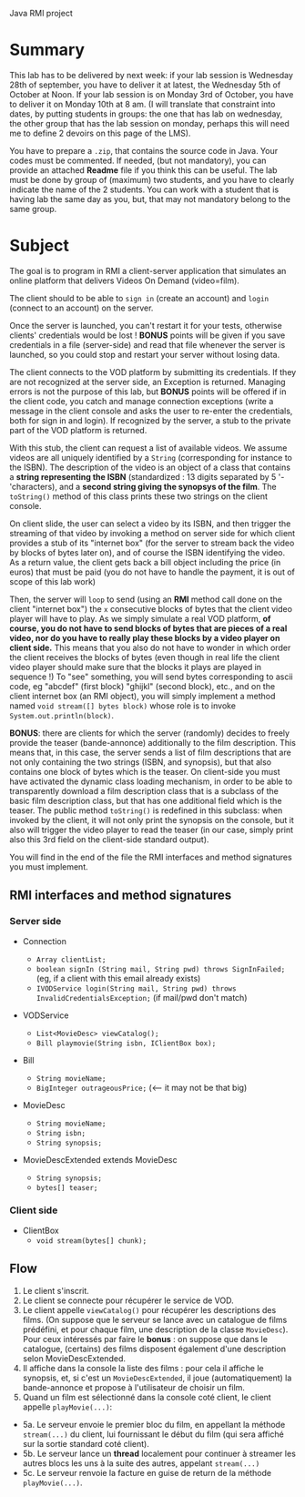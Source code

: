 Java RMI project 

# Summary 

This lab has to be delivered by next week: 
if your lab session is Wednesday 28th of september, you have to deliver it at latest, the Wednesday 5th of October at Noon. 
If your lab session is on Monday 3rd of October, you have to deliver it on Monday 10th at 8 am. 
(I will translate that constraint into dates, by putting students in groups: the one that has lab on wednesday, the other group that has the lab session on monday, perhaps this will need me to define 2 devoirs on this page of the LMS).

You have to prepare a `.zip`, that contains the source code in Java. 
Your codes must be commented. 
If needed, (but not mandatory), you can provide an attached **Readme** file if you think this can be useful.
The lab must be done by group of (maximum) two students, and you have to clearly indicate the name of the 2 students. 
You can work with a student that is having lab the same day as you, but, that may not mandatory belong to the same group.

# Subject

The goal is to program in RMI a client-server application that simulates an online platform that delivers Videos On Demand (video=film).

The client should to be able to `sign in` (create an account) and `login` (connect to an account) on the server.

Once the server is launched, you can't restart it for your tests, otherwise clients' credentials would be lost ! 
**BONUS** points will be given if you save credentials in a file (server-side) and read that file whenever the server is launched, 
so you could stop and restart your server without losing data.

The client connects to the VOD platform by submitting its credentials. 
If they are not recognized at the server side, an Exception is returned.
Managing errors is not the purpose of this lab, 
but **BONUS** points will be offered if in the client code, you catch and manage connection exceptions 
(write a message in the client console and asks the user to re-enter the credentials, both for sign in and login).
If recognized by the server, a stub to the private part of the VOD platform is returned.

With this stub, the client can request a list of available videos. 
We assume videos are all uniquely identified by a `String` 
(corresponding for instance to the ISBN). 
The description of the video is an object of a class that contains a **string representing the ISBN** 
(standardized : 13 digits separated by 5 '-'characters), 
and a **second string giving the synopsys of the film**. 
The `toString()` method of this class prints these two strings on the client console.

On client slide, the user can select a video by its ISBN, 
and then trigger the streaming of that video by invoking a method on server side for which client provides
a stub of its "internet box" (for the server to stream back the video by blocks of bytes later on), 
and of course the ISBN identifying the video. As a return value, the client gets back a bill object including the price (in euros) that must be paid 
(you do not have to handle the payment, it is out of scope of this lab work)

Then, the server will `loop` to send (using an **RMI** method call done on the client "internet box") the `x` consecutive blocks of bytes that the client video player will have to play. 
As we simply simulate a real VOD platform, **of course, you do not have to send blocks of bytes that are pieces of a real video, nor do you have to really play these blocks by a video player on client side.**
This means that you also do not have to wonder in which order the client receives the blocks of bytes 
(even though in real life the client video player should make sure that the blocks it plays are played in sequence !) 
To "see" something, you will send bytes corresponding to ascii code, eg "abcdef" (first block) "ghijkl" (second block), etc., 
and on the client internet box (an RMI object), you will simply implement a method named `void stream([] bytes block)` whose role is to invoke `System.out.println(block)`.

**BONUS**: there are clients for which the server (randomly) decides to freely provide the teaser (bande-annonce) additionally to the film description.
This means that, in this case, the server sends a list of film descriptions that are not only containing the two strings (ISBN, and synopsis), but that also contains one block of bytes which is the teaser.
On client-side you must have activated the dynamic class loading mechanism, in order to be able to transparently download a film description class that is a subclass of the basic film description class, 
but that has one additional field which is the teaser. 
The public method `toString()` is redefined in this subclass: when invoked by the client, 
it will not only print the synopsis on the console, but it also will trigger the video player to read the teaser 
(in our case, simply print also this 3rd field on the client-side standard output).

You will find in the end of the file the RMI interfaces and method signatures you must implement.
## RMI interfaces and method signatures

### Server side
- Connection
  - `Array clientList;`
  - `boolean signIn (String mail, String pwd) throws SignInFailed;` (eg, if a client with this email already exists)
  - `IVODService login(String mail, String pwd) throws InvalidCredentialsException;` (if mail/pwd don't match)

- VODService
  - `List<MovieDesc> viewCatalog();` 
  - `Bill playmovie(String isbn, IClientBox box);`

- Bill 
  - `String movieName;`
  - `BigInteger outrageousPrice;` (<-- it may not be that big)

- MovieDesc
  - `String movieName;`
  - `String isbn;`
  - `String synopsis;`

- MovieDescExtended extends MovieDesc
  - `String synopsis;`
  - `bytes[] teaser;`

### Client side
- ClientBox
  - `void stream(bytes[] chunk);`

## Flow

1. Le client s'inscrit.
2. Le client se connecte pour récupérer le service de VOD.
3. Le client appelle `viewCatalog()` pour récupérer les descriptions des films. 
(On suppose que le serveur se lance avec un catalogue de films prédéfini, et pour chaque film, une description de la classe `MovieDesc`).
Pour ceux intéressés par faire le **bonus** : 
on suppose que dans le catalogue, (certains) des films disposent également d'une description selon MovieDescExtended.
4. Il affiche dans la console la liste des films : 
pour cela il affiche le synopsis, et, si c'est un `MovieDescExtended`, il joue (automatiquement) la bande-annonce et propose à l'utilisateur de choisir un film.
5. Quand un film est sélectionné dans la console coté client, le client appelle `playMovie(...)`:
  - 5a\. Le serveur envoie le premier bloc du film, en appellant la méthode `stream(...)` du client, lui fournissant le début du film 
(qui sera affiché sur la sortie standard coté client).
  - 5b\. Le serveur lance un **thread** localement pour continuer à streamer les autres blocs les uns à la suite des autres, appelant `stream(...)`
  - 5c\. Le serveur renvoie la facture en guise de return de la méthode `playMovie(...)`.
